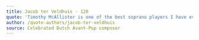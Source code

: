 ```yaml
---
title: Jacob ter Veldhuis - 120
quote: 'Timothy McAllister is one of the best soprano players I have ever heard. The way he performs my Garden of Love, with such ease, even in the high registers, is simply stunning: a breathtaking polished tone, combined with brilliant singing vibrato, and this typical American swing, what more could a composer want...Chapeau!'
author: /quote-authors/jacob-ter-veldhuis
source: Celebrated Dutch Avant-Pop composer
---
```

